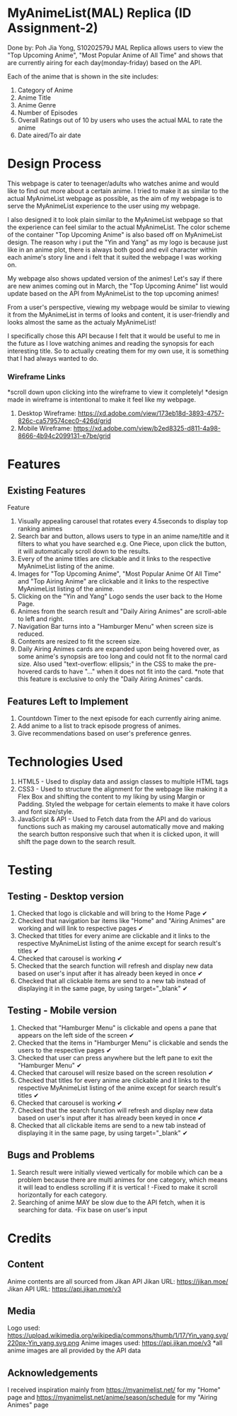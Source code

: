 # MyAnimeList(MAL) Replica (ID Assignment-2)
Done by: Poh Jia Yong, S10202579J
MAL Replica allows users to view the "Top Upcoming Anime", "Most Popular Anime of All Time" and shows that are currently airing for each day(monday-friday) based on the API.

Each of the anime that is shown in the site includes:
1. Category of Anime
2. Anime Title
3. Anime Genre
4. Number of Episodes
5. Overall Ratings out of 10 by users who uses the actual MAL to rate the anime
6. Date aired/To air date

# Design Process
This webpage is cater to teenager/adults who watches anime and would like to find out more about a certain anime.
I tried to make it as similar to the actual MyAnimeList webpage as possible, as the aim of my webpage is to serve the MyAnimeList experience to the user using my webpage.

I also designed it to look plain similar to the MyAnimeList webpage so that the experience can feel similar to the actual MyAnimeList. The color scheme of the container "Top Upcoming Anime" is also based off on MyAnimeList design. The reason why i put the "Yin and Yang" as my logo is because just like in an anime plot, there is always both good and evil character within each anime's story line and i felt that it suited the webpage I was working on.

My webpage also shows updated version of the animes! 
Let's say if there are new animes coming out in March, the "Top Upcoming Anime" list would update based on the API from MyAnimeList to the top upcoming animes!

From a user's perspective, viewing my webpage would be similar to viewing it from the MyAnimeList in terms of looks and content, it is user-friendly and looks almost the same as the actualy MyAnimeList!

I specifically chose this API because I felt that it would be useful to me in the future as I love watching animes and reading the synopsis for each interesting title. So to actually creating them for my own use, it is something that I had always wanted to do.

### Wireframe Links
*scroll down upon clicking into the wireframe to view it completely!
*design made in wireframe is intentional to make it feel like my webpage.
1. Desktop Wireframe: https://xd.adobe.com/view/173eb18d-3893-4757-826c-ca579574cec0-426d/grid
2. Mobile Wireframe: https://xd.adobe.com/view/b2ed8325-d811-4a98-8666-4b94c2099131-e7be/grid
# Features

## Existing Features
Feature
1. Visually appealing carousel that rotates every 4.5seconds to display top ranking animes
2. Search bar and button, allows users to type in an anime name/title and it filters to what you have searched e.g. One Piece, upon click the button, it will automatically scroll down to the results.
3. Every of the anime titles are clickable and it links to the respective MyAnimeList listing of the anime.
4. Images for "Top Upcoming Anime", "Most Popular Anime Of All Time" and "Top Airing Anime" are clickable and it links to the respective MyAnimeList listing of the anime.
5. Clicking on the "Yin and Yang" Logo sends the user back to the Home Page.
6. Animes from the search result and "Daily Airing Animes" are scroll-able to left and right.
7. Navigation Bar turns into a "Hamburger Menu" when screen size is reduced.
8. Contents are resized to fit the screen size.
9. Daily Airing Animes cards are expanded upon being hovered over, as some anime's synopsis are too long and could not fit to the normal card size. Also used "text-overflow: ellipsis;" in the CSS to make the pre-hovered cards to have "..." when it does not fit into the card. *note that this feature is exclusive to only the "Daily Airing Animes" cards.
   
## Features Left to Implement
1. Countdown Timer to the next episode for each currently airing anime.
2. Add anime to a list to track episode progress of animes.
3. Give recommendations based on user's preference genres.
# Technologies Used
1. HTML5 - Used to display data and assign classes to multiple HTML tags
2. CSS3 - Used to structure the alignment for the webpage like making it a Flex Box and shifting the content to my liking by using Margin or Padding. Styled the webpage for certain elements to make it have colors and font size/style.
3. JavaScript & API - Used to Fetch data from the API and do various functions such as making my carousel automatically move and making the search button responsive such that when it is clicked upon, it will shift the page down to the search result.
   
# Testing
## Testing - Desktop version
1. Checked that logo is clickable and will bring to the Home Page ✔
2. Checked that navigation bar items like "Home" and "Airing Animes" are working and will link to respective pages ✔
3. Checked that titles for every anime are clickable and it links to the respective MyAnimeList listing of the anime except for search result's titles ✔
4. Checked that carousel is working ✔
5. Checked that the search function will refresh and display new data based on user's input after it has already been keyed in once ✔
6. Checked that all clickable items are send to a new tab instead of displaying it in the same page, by using target="_blank" ✔
## Testing - Mobile version
1. Checked that "Hamburger Menu" is clickable and opens a pane that appears on the left side of the screen ✔
2. Checked that the items in "Hamburger Menu" is clickable and sends the users to the respective pages ✔
3. Checked that user can press anywhere but the left pane to exit the "Hamburger Menu" ✔
4. Checked that carousel will resize based on the screen resolution ✔
5. Checked that titles for every anime are clickable and it links to the respective MyAnimeList listing of the anime except for search result's titles ✔
6. Checked that carousel is working ✔
7. Checked that the search function will refresh and display new data based on user's input after it has already been keyed in once ✔
8. Checked that all clickable items are send to a new tab instead of displaying it in the same page, by using target="_blank" ✔

## Bugs and Problems
1. Search result were initially viewed vertically for mobile which can be a problem because there are multi animes for one category, which means it will lead to endless scrolling if it is vertical ! -Fixed to make it scroll horizontally for each category.
2. Searching of anime MAY be slow due to the API fetch, when it is searching for data. -Fix base on user's input

# Credits

## Content
Anime contents are all sourced from Jikan API
Jikan URL: https://jikan.moe/
Jikan API URL: https://api.jikan.moe/v3
## Media
Logo used: https://upload.wikimedia.org/wikipedia/commons/thumb/1/17/Yin_yang.svg/220px-Yin_yang.svg.png
Anime images used: https://api.jikan.moe/v3
*all anime images are all provided by the API data

## Acknowledgements
I received inspiration mainly from 
https://myanimelist.net/ for my "Home" page and https://myanimelist.net/anime/season/schedule for my "Airing Animes" page